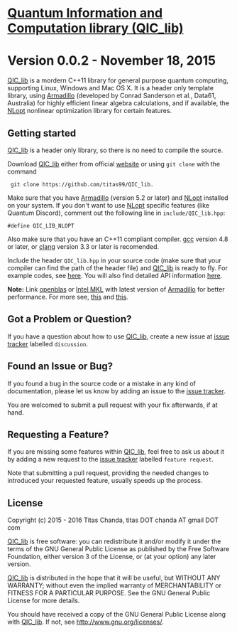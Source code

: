 # [Quantum Information and Computation library (QIC_lib)](http://titas99.github.io/QIC_lib/)
Version 0.0.2 - November 18, 2015 
=================================
[QIC_lib](http://titas99.github.io/QIC_lib/) is a mordern C++11 library for general purpose quantum computing, supporting Linux, Windows and Mac OS X. 
It is a header only template library, using [Armadillo](http://arma.sourceforge.net/) (developed by Conrad Sanderson et al., Data61, Australia) for highly efficient linear algebra calculations, and if available, the [NLopt](http://ab-initio.mit.edu/wiki/index.php/NLopt) nonlinear optimization library for certain features.

Getting started
---------------
[QIC_lib](http://titas99.github.io/QIC_lib/) is a header only library, so there is no need to compile the source.


Download [QIC_lib](http://titas99.github.io/QIC_lib/) either from official [website](http://titas99.github.io/QIC_lib/) or using `git clone` with the command
   
     git clone https://github.com/titas99/QIC_lib.


Make sure that you have [Armadillo](http://arma.sourceforge.net/) (version 5.2 or later) and [NLopt](http://ab-initio.mit.edu/wiki/index.php/NLopt) installed on your system. If you don't want to use [NLopt](http://ab-initio.mit.edu/wiki/index.php/NLopt) specific features (like Quantum Discord), comment out the following line in `include/QIC_lib.hpp`:

    #define QIC_LIB_NLOPT


Also make sure that you have an C++11 compliant compiler. [gcc](https://gcc.gnu.org/) version 4.8 or later, or [clang](http://clang.llvm.org/) version 3.3 or later is recomended.

 
Include the header `QIC_lib.hpp` in your source code (make sure that your compiler can find the path of the header file) and [QIC_lib](http://titas99.github.io/QIC_lib/) is ready to fly. 
For example codes, see [here](http://titas99.github.io/QIC_lib/sample.html). You will also find detailed API information [here](http://titas99.github.io/QIC_lib/documentation.html).


**Note:** Link [openblas](http://www.openblas.net/) or [Intel MKL](https://software.intel.com/en-us/intel-mkl) with latest version of [Armadillo](http://arma.sourceforge.net/) for better performance. For more see, [this](http://arma.sourceforge.net/faq.html#dependencies) and [this](https://gist.github.com/bdsatish/5646151). 

Got a Problem or Question?
--------------------------
If you have a question about how to use [QIC_lib](http://titas99.github.io/QIC_lib/), create a new issue at [issue tracker](https://github.com/titas99/QIC_lib/issues) labelled `discussion`.

Found an Issue or Bug?
----------------------
If you found a bug in the source code or a mistake in any kind of documentation, please let us know by adding an issue to the  [issue tracker](https://github.com/titas99/QIC_lib/issues).


You are welcomed to submit a pull request with your fix afterwards, if at hand.

Requesting a Feature?
---------------------
If you are missing some features within [QIC_lib](http://titas99.github.io/QIC_lib/), feel free to ask us about it by adding a new request to the [issue tracker](https://github.com/titas99/QIC_lib/issues) labelled `feature request`.

Note that submitting a pull request, providing the needed changes to introduced your requested feature, usually speeds up the process.

License
-------
Copyright (c) 2015 - 2016  Titas Chanda, titas DOT chanda AT gmail DOT com

[QIC_lib](http://titas99.github.io/QIC_lib/) is free software: you can redistribute it and/or modify
it under the terms of the GNU General Public License as published by
the Free Software Foundation, either version 3 of the License, or
(at your option) any later version.

[QIC_lib](http://titas99.github.io/QIC_lib/) is distributed in the hope that it will be useful,
but WITHOUT ANY WARRANTY; without even the implied warranty of
MERCHANTABILITY or FITNESS FOR A PARTICULAR PURPOSE.  See the
GNU General Public License for more details.

You should have received a copy of the GNU General Public License
along with [QIC_lib](http://titas99.github.io/QIC_lib/).  If not, see <http://www.gnu.org/licenses/>.
